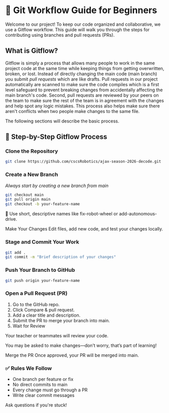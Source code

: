 # 🧠 Git Workflow Guide for Beginners
Welcome to our project! To keep our code organized and collaborative, we use a Gitflow workflow. This guide will walk you through the steps for contributing using branches and pull requests (PRs).

## What is Gitflow?

Gitflow is simply a process that allows many people to work in the same project code at the same time while keeping things from getting overwritten, broken, or lost. Instead of directly changing the main code (main branch) 
you submit *pull requests* which are like drafts. Pull requests in our project automatically are scanned to make sure the code compiles which is a first level safeguard to prevent breaking changes from accidentally affecting the main
branch's code. Second, pull requests are reviewed by your peers on the team to make sure the rest of the team is in agreement with the changes and help spot any logic mistakes. This process also helps make sure there aren't conflicts
when two people make changes to the same file.

The following sections will describe the basic process.

## 🚀 Step-by-Step Gitflow Process

### Clone the Repository

```bash
git clone https://github.com/cscsRobotics/ajax-season-2026-decode.git
```

### Create a New Branch
*Always start by creating a new branch from main*

```bash
git checkout main
git pull origin main
git checkout -b your-feature-name
```
🔹 Use short, descriptive names like fix-robot-wheel or add-autonomous-drive.

Make Your Changes Edit files, add new code, and test your changes locally.

### Stage and Commit Your Work

```bash
git add .
git commit -m "Brief description of your changes"
```

### Push Your Branch to GitHub

```bash
git push origin your-feature-name
```

### Open a Pull Request (PR)

1. Go to the GitHub repo.
2. Click Compare & pull request.
3. Add a clear title and description.
4. Submit the PR to merge your branch into main.
5. Wait for Review

Your teacher or teammates will review your code.

You may be asked to make changes—don’t worry, that’s part of learning!

Merge the PR Once approved, your PR will be merged into main.

### ✅ Rules We Follow
- One branch per feature or fix
- No direct commits to main
- Every change must go through a PR
- Write clear commit messages

Ask questions if you're stuck!
